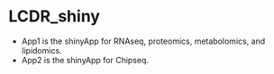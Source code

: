 # LCDR_shiny
- App1 is the shinyApp for RNAseq, proteomics, metabolomics, and lipidomics.
- App2 is the shinyApp for Chipseq.
